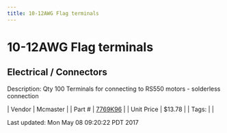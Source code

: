 ```yaml
---
title: 10-12AWG Flag terminals
---
```


# 10-12AWG Flag terminals
## Electrical / Connectors
Description: 	Qty 100 Terminals for connecting to RS550 motors - solderless connection 

| Vendor | Mcmaster | 
| Part # | [7769K96](https://www.mcmaster.com/#7769K96) | 
| Unit Price | $13.78 | 
| Tags: |  | 

Last updated: Mon May 08 09:20:22 PDT 2017